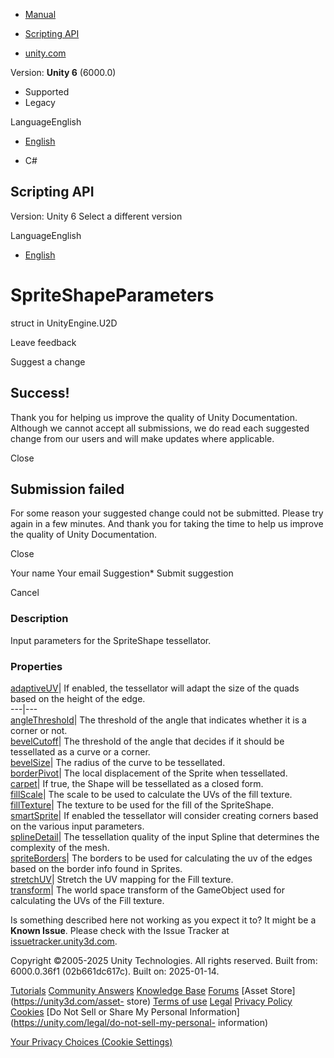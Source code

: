 [ ]()

  * [Manual](../Manual/index.html)
  * [Scripting API](../ScriptReference/index.html)

  * [unity.com](https://unity.com/)

Version: **Unity 6** (6000.0)

  * Supported
  * Legacy

LanguageEnglish

  * [English]()

  * C#

[ ](https://docs.unity3d.com)

## Scripting API

Version: Unity 6 Select a different version

LanguageEnglish

  * [English]()

# SpriteShapeParameters

struct in UnityEngine.U2D

Leave feedback

Suggest a change

## Success!

Thank you for helping us improve the quality of Unity Documentation. Although
we cannot accept all submissions, we do read each suggested change from our
users and will make updates where applicable.

Close

## Submission failed

For some reason your suggested change could not be submitted. Please <a>try
again</a> in a few minutes. And thank you for taking the time to help us
improve the quality of Unity Documentation.

Close

Your name Your email Suggestion* Submit suggestion

Cancel

[ ]()

### Description

Input parameters for the SpriteShape tessellator.

### Properties

[adaptiveUV](U2D.SpriteShapeParameters-adaptiveUV.html)| If enabled, the
tessellator will adapt the size of the quads based on the height of the edge.  
---|---  
[angleThreshold](U2D.SpriteShapeParameters-angleThreshold.html)| The threshold
of the angle that indicates whether it is a corner or not.  
[bevelCutoff](U2D.SpriteShapeParameters-bevelCutoff.html)| The threshold of
the angle that decides if it should be tessellated as a curve or a corner.  
[bevelSize](U2D.SpriteShapeParameters-bevelSize.html)| The radius of the curve
to be tessellated.  
[borderPivot](U2D.SpriteShapeParameters-borderPivot.html)| The local
displacement of the Sprite when tessellated.  
[carpet](U2D.SpriteShapeParameters-carpet.html)| If true, the Shape will be
tessellated as a closed form.  
[fillScale](U2D.SpriteShapeParameters-fillScale.html)| The scale to be used to
calculate the UVs of the fill texture.  
[fillTexture](U2D.SpriteShapeParameters-fillTexture.html)| The texture to be
used for the fill of the SpriteShape.  
[smartSprite](U2D.SpriteShapeParameters-smartSprite.html)| If enabled the
tessellator will consider creating corners based on the various input
parameters.  
[splineDetail](U2D.SpriteShapeParameters-splineDetail.html)| The tessellation
quality of the input Spline that determines the complexity of the mesh.  
[spriteBorders](U2D.SpriteShapeParameters-spriteBorders.html)| The borders to
be used for calculating the uv of the edges based on the border info found in
Sprites.  
[stretchUV](U2D.SpriteShapeParameters-stretchUV.html)| Stretch the UV mapping
for the Fill texture.  
[transform](U2D.SpriteShapeParameters-transform.html)| The world space
transform of the GameObject used for calculating the UVs of the Fill texture.  
  
Is something described here not working as you expect it to? It might be a
**Known Issue**. Please check with the Issue Tracker at
[issuetracker.unity3d.com](https://issuetracker.unity3d.com).

Copyright ©2005-2025 Unity Technologies. All rights reserved. Built from:
6000.0.36f1 (02b661dc617c). Built on: 2025-01-14.

[Tutorials](https://unity3d.com/learn) [Community
Answers](https://answers.unity3d.com) [Knowledge
Base](https://support.unity3d.com/hc/en-us)
[Forums](https://forum.unity3d.com) [Asset Store](https://unity3d.com/asset-
store) [Terms of use](https://docs.unity3d.com/Manual/TermsOfUse.html)
[Legal](https://unity.com/legal) [Privacy
Policy](https://unity.com/legal/privacy-policy)
[Cookies](https://unity.com/legal/cookie-policy) [Do Not Sell or Share My
Personal Information](https://unity.com/legal/do-not-sell-my-personal-
information)

[Your Privacy Choices (Cookie Settings)](javascript:void\(0\);)

